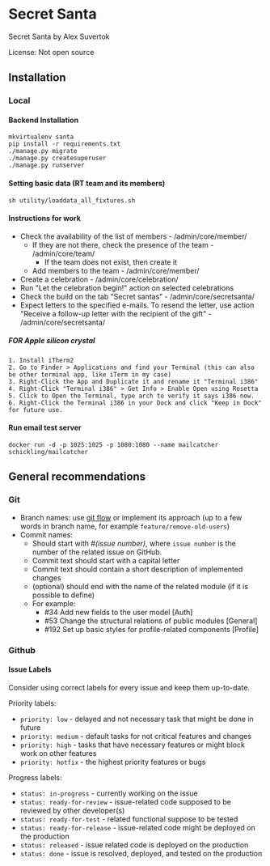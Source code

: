 # Secret Santa

Secret Santa by Alex Suvertok

License: Not open source

## Installation

### Local

#### Backend Installation
```
mkvirtualenv santa
pip install -r requirements.txt
./manage.py migrate
./manage.py createsuperuser
./manage.py runserver
```

#### Setting basic data (RT team and its members)
```
sh utility/loaddata_all_fixtures.sh
```

#### Instructions for work

* Check the availability of the list of members - /admin/core/member/
  * If they are not there, check the presence of the team - /admin/core/team/
    * If the team does not exist, then create it
  * Add members to the team - /admin/core/member/
* Create a celebration - /admin/core/celebration/
* Run "Let the celebration begin!" action on selected celebrations
* Check the build on the tab "Secret santas" - /admin/core/secretsanta/
* Expect letters to the specified e-mails. To resend the letter, use action "Receive a follow-up letter with the recipient of the gift" - /admin/core/secretsanta/

##### FOR Apple silicon crystal
```
1. Install iTherm2
2. Go to Finder > Applications and find your Terminal (this can also be other terminal app, like iTerm in my case)
3. Right-Click the App and Duplicate it and rename it "Terminal i386"
4. Right-Click "Terminal i386" > Get Info > Enable Open using Rosetta
5. Click to Open the Terminal, type arch to verify it says i386 now.
6. Right-Click the Terminal i386 in your Dock and click "Keep in Dock" for future use.
```

#### Run email test server
```
docker run -d -p 1025:1025 -p 1080:1080 --name mailcatcher schickling/mailcatcher
```

## General recommendations

### Git

* Branch names: use [git flow](https://danielkummer.github.io/git-flow-cheatsheet/) or implement its approach (up to a few words in branch name, for example `feature/remove-old-users`)
* Commit names:
  * Should start with #_(issue number)_, where `issue number` is the number of the related issue on GitHub.
  * Commit text should start with a capital letter
  * Commit text should contain a short description of implemented changes
  * (optional) should end with the name of the related module (if it is possible to define)
  * For example:
    * #34 Add new fields to the user model [Auth]
    * #53 Change the structural relations of public modules [General]
    * #192 Set up basic styles for profile-related components [Profile] 

### Github

#### Issue Labels

Consider using correct labels for every issue and keep them up-to-date.

Priority labels:
* `priority: low` - delayed and not necessary task that might be done in future
* `priority: medium` - default tasks for not critical features and changes
* `priority: high` - tasks that have necessary features or might block work on other features
* `priority: hotfix` - the highest priority features or bugs

Progress labels:
* `status: in-progress` - currently working on the issue
* `status: ready-for-review` - issue-related code supposed to be reviewed by other developer(s)
* `status: ready-for-test` - related functional suppose to be tested
* `status: ready-for-release` - issue-related code might be deployed on the production
* `status: released` - issue related code is deployed on the production
* `status: done` - issue is resolved, deployed, and tested on the production


